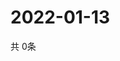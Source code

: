 # 2022-01-13
  共 0条

  <!-- BEGIN -->
  <!-- 最后更新时间Thu Jan 13 2022 12:08:31 GMT+0000 (Coordinated Universal Time) -->
  
  <!-- END -->
  
  